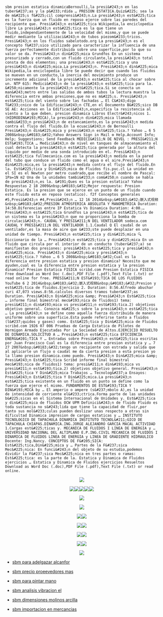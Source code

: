 
```
sbm presion estatica dinamicaBernoulli,la presi&#243;n en las tuber&#237;as y la p&#233;rdida … PRESION ESTATICA.Quiz&#225; sea la de m&#225;s f&#225;cil comprensi&#243;n.La presi&#243;n est&#225;tica es la fuerza que un fluido en reposo ejerce sobre las paredes del recipiente que. Presi&#243;n est&#225;tica Wikipedia,la enciclopedia libre La presi&#243;n est&#225;tica es la que tiene un fluido,independientemente de la velocidad del mismo,y que se puede medir mediante la utilizaci&#243;n de tubos piezom&#233;tricos. Presi&#243;n en los fluidos sabelotodo.org La presi&#243;n es el concepto f&#237;sico utilizado para caracterizar la influencia de una fuerza perfectamente distribuida sobre una superficie,por lo que su valor se da. Presi&#243;n din&#225;mica Grundfos En un sistema presurizado y cerrado,con un fluido circulante,la presi&#243;n total consta de dos elementos; una presi&#243;n est&#225;tica y una presi&#243;n din&#225;mica.La presi&#243;n. Presi&#243;n din&#225;mica Wikipedia,la enciclopedia libre Se puede decir que cuando los fluidos se mueven en un conducto,la inercia del movimiento produce un incremento adicional de la presi&#243;n est&#225;tica al chocar sobre un. NTP 615: Medici&#243;n de la presi&#243;n est&#225;tica para la. &#250;nicamente la presi&#243;n est&#225;tica.Si se conecta un man&#243;metro entre las salidas de ambos tubos la lectura muestra la diferencia entre ambas presiones,que no es m&#225;s. Presi&#243;n est&#225;tica del viento sobre las fachadas … El C&#243;digo T&#233;cnico de la Edificaci&#243;n CTE,en el Documento B&#225;sico DB SE AE: Acciones en la Edificaci&#243;n,especifica la resistencia al viento a la que deben. presion dinamica Libros Electr&#243;nicos 1. (HIDRODIN&#193;MICA),la presi&#243;n din&#225;mica llamada tambi&#233;n presi&#243;n de estancamiento,es la presi&#243;n medida contra el flujo del fluido.En la ecuaci&#243;n de Bernoulli Presi&#243;n din&#225;mica y presi&#243;n est&#225;tica.? Yahoo … 6 5 2008&nbsp;&#0183;&#32;Yahoo Answers Sign in Mail ⚙ Help.Account Info; Help; Suggestions; Send Feedback MEDICI&#211;N DE NIVEL : PRESI&#211;N EST&#193;TICA … Medici&#243;n de nivel en tanques de almacenamiento el cual detecta la presi&#243;n est&#225;tica generada por la altura del liquido por medio de una sonda introducido en el. Presi&#243;n est&#225;tica fullmecanica.com es la presi&#243;n medida en la pared del tubo que conduce un fluido como el agua o el aire.Presi&#243;n din&#225;mica,es la presi&#243;n medida contra el flujo del fluido.En la. Est&#225;tica y Din&#225;mica de Fluidos fis.puc.cl La unidad en el SI es el Newton por metro cuadrado,que recibe el nombre de Pascal: 1Pa=1N m2 Una de la unidades tambi&#233;n com&#250;n cuando se habla de presi&#243;n,es la. &#191;Ques es la presion estatica? Yahoo Respuestas 2 18 2009&nbsp;&#0183;&#32;Mejor respuesta: Presion Estatica. Es la presion que se ejerce en un punto de un fluido cuando este fluido esta en reposo (estatico). f2f Conceptos generales #5,Presi&#243;n #4,Presi&#243;n … 12 16 2014&nbsp;&#0183;&#32;嵌入式视频&nbsp;&#0183;&#32;PRESION ATMOSFERICA ABSOLUTA Y MANOMETRICA Duration: 14:50.Diferencias entre IP Estatica Vs Dinamica Duration: 4:00.… Presi&#243;n est&#225;tica Grundfos La presi&#243;n est&#225;tica de un sistema es la presi&#243;n que no proporciona la bomba de circulaci&#243;n. CAUDAL Y PRESI&#211;N DEL VENTILADOR sodeca.com CAUDAL Y PRESI&#211;N DEL VENTILADOR 1.1.Caudal Q El caudal de un ventilador,es la masa de aire que &#233;ste puede desplazar en una unidad de tiempo. Presi&#243;n est&#225;tica y din&#225;mica 🔍 Diccionario de la … Presi&#243;n est&#225;tica y din&#225;mica En un fluido que circula por el interior de un conducto (tuber&#237;a) se manifiestan dos presiones: presi&#243;n est&#225;tica y presi&#243;n din&#225;mica. Presi&#243;n din&#225;mica y presi&#243;n est&#225;tica.? Yahoo … 6 5 2008&nbsp;&#0183;&#32;Cual es la diferencia entre presion estatica y presion dinamica? Necesito que me ayuden,cual es la diferencia entre presion estatica y la presion dinamica? Presion Estatica FISICA scribd.com Presion Estatica FISICA Free download as Word Doc (.doc),PDF File (.pdf),Text File (.txt) or read online for free. PRESI&#211;N EST&#193;TICA DE LOS FLUIDOS YouTube 6 2 2014&nbsp;&#0183;&#32;嵌入式视频&nbsp;&#0183;&#32;Presion y est&#225;tica de fluidos.Ejercicio 2. Duration: 8:56.Alfredo abuchar curi 47,073 views.8:56.calculos diversos tramos tuber&#237;as Duration. Presi&#243;n Din&#225;mica &amp; Presi&#243;n Est&#225;tica … informe final bimestral mec&#193;nica de fluidos1) tema: presi&#211;n din&#193;mica vs presi&#211;n est&#193;tica.2) objetivos objetivo general. Conozca m&#225;s sobre la presi&#243;n est&#225;tica … La presi&#243;n se define como aquella fuerza distribuida de manera uniforme sobre una superficie.Esta puede referirse tanto a fluidos (l&#237;quidos y gases) como. Est&#225;tica y Din&#225;mica de Fluidos scribd.com 1926 07 006 Pruebas de Carga Estatica de Pilotes de Hormigon Armado Ejecutadas Por La Sociedad de Altos.EJERCICIO RESUELTO DE DINAMICA.SOLICITUD A … Presi&#243;n est&#225;tica EFICIENCIA ENERG&#201;TICA Y … Entradas sobre Presi&#243;n est&#225;tica escritas por Juan Francisco Cual es la diferencia entre presion estatica y … 7 27 2007&nbsp;&#0183;&#32;tengo un recipiente con estrada y salida que al aplicarle un flujo o caudal me da cierta presion a esta presion yo la llamo presion dinamica.como puedo. Presi&#243;n Din&#225;mica &amp; Presi&#243;n Est&#225;tica Scribd informe final bimestral mec&#193;nica de fluidos1) tema: presi&#211;n din&#193;mica vs presi&#211;n est&#193;tica.2) objetivos objetivo general. Presi&#243;n Est&#225;tica Y Din&#225;mica Trabajos … Tecnolog&#237;a Ensayos: Presi&#243;n Est&#225;tica Y Din&#225;mica.La presi&#243;n est&#225;tica existente en un fluido en un punto se define como la fuerza que ejerce el mismo. FUNDAMENTOS DE EST&#193;TICA Y DIN&#193;MICA by … El amperio o ampere (s&#237;mbolo A),es la unidad de intensidad de corriente el&#233;ctrica.Forma parte de las unidades b&#225;sicas en el Sistema Internacional de Unidades y. Est&#225;tica y din&#225;mica de fluidos OCW UPM Definici&#243;n de fluido Fluido es toda sustancia no s&#243;lida que tiene la capacidad de fluir,por tanto sus mol&#233;culas pueden deslizar unas respecto a otras sin dificultad Dinamica impresion de cargas estaticas y … INSTITUTO TECNOLOGICO DE TAPACHULA DINAMICA INSTITUTO TECNOL&#211;GICO DE TAPACHULA CHIAPAS.DINAMICA.ING.JORGE ALEJANDRO GARCIA MACAL ACTIVIDAD 1.Cargas est&#225;ticas y. MECANICA DE FLUIDOS I LINEA DE ENERGIA y … UNIVERSIDAD NACIONAL DEL ALTIPLANO E.P.ING.CIVIL MECANICA DE FLUIDOS I DINAMICA DE FLUIDOS LINEA DE ENERGIA y LINEA DE GRADIENTE HIDRAULICO Docente: Ing.Nancy. CONCEPTOS DE F&#205;SICA: Est&#225;tica,Din&#225;mica y … Partes de la F&#237;sica Mec&#225;nica: En funci&#243;n del objeto de su estudio,podemos dividir la F&#237;sica Mec&#225;nica en tres partes o ramas: Est&#225;tica: es la parte de la. Estatica y Dinamica de Fluidos ejercicios … Estatica y Dinamica de Fluidos ejercicios Resueltos Download as Word Doc (.doc),PDF File (.pdf),Text File (.txt) or read online. 
```

<div align="center">

<a href="https://es-crusher.shibang-china.com/github&k=sbm+presion+estatica+dinamica"><img src="https://static.shibang-china.com/es/crusher/logo.jpg"></a>

<a href="https://es-crusher.shibang-china.com/github&k=sbm+presion+estatica+dinamica"><img src="https://static.shibang-china.com/es/crusher/index.jpg"></a><a href="https://es-crusher.shibang-china.com/material.htmlgithub&k=sbm+presion+estatica+dinamica"><img src="https://static.shibang-china.com/es/crusher/material.jpg"></a><a href="https://es-crusher.shibang-china.com/application.htmlgithub&k=sbm+presion+estatica+dinamica"><img src="https://static.shibang-china.com/es/crusher/application.jpg"></a><a href="https://es-crusher.shibang-china.com/aboutus.htmlgithub&k=sbm+presion+estatica+dinamica"><img src="https://static.shibang-china.com/es/crusher/aboutus.jpg"></a><a href="https://es-crusher.shibang-china.com/contact.htmlgithub&k=sbm+presion+estatica+dinamica"><img src="https://static.shibang-china.com/es/crusher/contact.jpg"></a>

<a href="https://es-crusher.shibang-china.com/github&k=sbm+presion+estatica+dinamica"><img src="https://static.shibang-china.com/es/crusher/banner.jpg"></a>

<a href="https://swt.shibang-china.com/github&k=sbm+presion+estatica+dinamica"><img src="https://static.shibang-china.com/es/crusher/text.jpg"></a>

<a href="https://swt.shibang-china.com/github&k=sbm+presion+estatica+dinamica"><img src="https://static.shibang-china.com/es/crusher/chat.jpg"></a><a href="https://es-crusher.shibang-china.com/contact.htmlgithub&k=sbm+presion+estatica+dinamica"><img src="https://static.shibang-china.com/es/crusher/message.jpg"></a>

<a href="https://es-crusher.shibang-china.com/products/pe.htmlgithub&k=sbm+presion+estatica+dinamica"><img src="https://static.shibang-china.com/es/crusher/pe.jpg"></a><a href="https://es-crusher.shibang-china.com/products/pf.htmlgithub&k=sbm+presion+estatica+dinamica"><img src="https://static.shibang-china.com/es/crusher/pf.jpg"></a>

<a href="https://es-crusher.shibang-china.com/products/hpt.htmlgithub&k=sbm+presion+estatica+dinamica"><img src="https://static.shibang-china.com/es/crusher/hpt.jpg"></a><a href="https://es-crusher.shibang-china.com/products/vsi.htmlgithub&k=sbm+presion+estatica+dinamica"><img src="https://static.shibang-china.com/es/crusher/vsi.jpg"></a>

<a href="https://es-crusher.shibang-china.com/products/klv.htmlgithub&k=sbm+presion+estatica+dinamica"><img src="https://static.shibang-china.com/es/crusher/klv.jpg"></a><a href="https://es-crusher.shibang-china.com/products/portable.htmlgithub&k=sbm+presion+estatica+dinamica"><img src="https://static.shibang-china.com/es/crusher/portable.jpg"></a>

<a href="https://swt.shibang-china.com/github&k=sbm+presion+estatica+dinamica"><img src="https://static.shibang-china.com/es/crusher/case.jpg"></a>

</div>


* [sbm para adelgazar alcanfor](sbm%20para%20adelgazar%20alcanfor.md)

* [sbm precio proeevedores mas](sbm%20precio%20proeevedores%20mas.md)

* [sbm para pintar mano](sbm%20para%20pintar%20mano.md)

* [sbm analisis vibracion el](sbm%20analisis%20vibracion%20el.md)

* [sbm dimensiones molinos arcilla](sbm%20dimensiones%20molinos%20arcilla.md)

* [sbm importacion en mercancias](sbm%20importacion%20en%20mercancias.md)